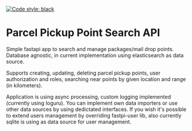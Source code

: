 [![Code style: black](https://img.shields.io/badge/code%20style-black-000000.svg)](https://github.com/psf/black)

# Parcel Pickup Point Search API
Simple fastapi app to search and manage packages/mail drop points. Database agnostic, in current implementation using elasticsearch as data source.

Supports creating, updating, deleting parcel pickup points, user authorization and roles, searching near points by given location and range (in kilometers). 

Application is using async processing, custom logging implemented (currently using loguru). You can implement own data importers or use other data sources by using dedictated interfaces. If you wish it's possible to extend users management by overriding fastpi-user lib, also currently sqlite is using as data source for user management. 

